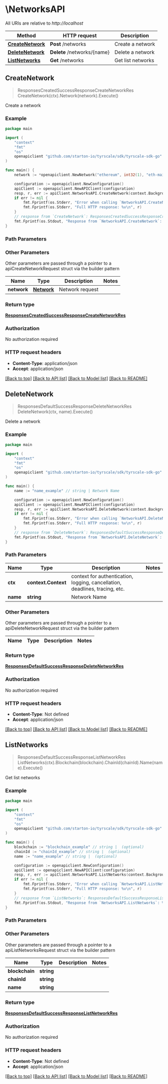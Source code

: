 # \NetworksAPI

All URIs are relative to *http://localhost*

Method | HTTP request | Description
------------- | ------------- | -------------
[**CreateNetwork**](NetworksAPI.md#CreateNetwork) | **Post** /networks | Create a network
[**DeleteNetwork**](NetworksAPI.md#DeleteNetwork) | **Delete** /networks/{name} | Delete a network
[**ListNetworks**](NetworksAPI.md#ListNetworks) | **Get** /networks | Get list networks



## CreateNetwork

> ResponsesCreatedSuccessResponseCreateNetworkRes CreateNetwork(ctx).Network(network).Execute()

Create a network



### Example

```go
package main

import (
	"context"
	"fmt"
	"os"
	openapiclient "github.com/starton-io/tyrscale/sdk/tyrscale-sdk-go"
)

func main() {
	network := *openapiclient.NewNetwork("ethereum", int32(1), "eth-mainnet") // Network | Network request

	configuration := openapiclient.NewConfiguration()
	apiClient := openapiclient.NewAPIClient(configuration)
	resp, r, err := apiClient.NetworksAPI.CreateNetwork(context.Background()).Network(network).Execute()
	if err != nil {
		fmt.Fprintf(os.Stderr, "Error when calling `NetworksAPI.CreateNetwork``: %v\n", err)
		fmt.Fprintf(os.Stderr, "Full HTTP response: %v\n", r)
	}
	// response from `CreateNetwork`: ResponsesCreatedSuccessResponseCreateNetworkRes
	fmt.Fprintf(os.Stdout, "Response from `NetworksAPI.CreateNetwork`: %v\n", resp)
}
```

### Path Parameters



### Other Parameters

Other parameters are passed through a pointer to a apiCreateNetworkRequest struct via the builder pattern


Name | Type | Description  | Notes
------------- | ------------- | ------------- | -------------
 **network** | [**Network**](Network.md) | Network request | 

### Return type

[**ResponsesCreatedSuccessResponseCreateNetworkRes**](ResponsesCreatedSuccessResponseCreateNetworkRes.md)

### Authorization

No authorization required

### HTTP request headers

- **Content-Type**: application/json
- **Accept**: application/json

[[Back to top]](#) [[Back to API list]](../README.md#documentation-for-api-endpoints)
[[Back to Model list]](../README.md#documentation-for-models)
[[Back to README]](../README.md)


## DeleteNetwork

> ResponsesDefaultSuccessResponseDeleteNetworkRes DeleteNetwork(ctx, name).Execute()

Delete a network



### Example

```go
package main

import (
	"context"
	"fmt"
	"os"
	openapiclient "github.com/starton-io/tyrscale/sdk/tyrscale-sdk-go"
)

func main() {
	name := "name_example" // string | Network Name

	configuration := openapiclient.NewConfiguration()
	apiClient := openapiclient.NewAPIClient(configuration)
	resp, r, err := apiClient.NetworksAPI.DeleteNetwork(context.Background(), name).Execute()
	if err != nil {
		fmt.Fprintf(os.Stderr, "Error when calling `NetworksAPI.DeleteNetwork``: %v\n", err)
		fmt.Fprintf(os.Stderr, "Full HTTP response: %v\n", r)
	}
	// response from `DeleteNetwork`: ResponsesDefaultSuccessResponseDeleteNetworkRes
	fmt.Fprintf(os.Stdout, "Response from `NetworksAPI.DeleteNetwork`: %v\n", resp)
}
```

### Path Parameters


Name | Type | Description  | Notes
------------- | ------------- | ------------- | -------------
**ctx** | **context.Context** | context for authentication, logging, cancellation, deadlines, tracing, etc.
**name** | **string** | Network Name | 

### Other Parameters

Other parameters are passed through a pointer to a apiDeleteNetworkRequest struct via the builder pattern


Name | Type | Description  | Notes
------------- | ------------- | ------------- | -------------


### Return type

[**ResponsesDefaultSuccessResponseDeleteNetworkRes**](ResponsesDefaultSuccessResponseDeleteNetworkRes.md)

### Authorization

No authorization required

### HTTP request headers

- **Content-Type**: Not defined
- **Accept**: application/json

[[Back to top]](#) [[Back to API list]](../README.md#documentation-for-api-endpoints)
[[Back to Model list]](../README.md#documentation-for-models)
[[Back to README]](../README.md)


## ListNetworks

> ResponsesDefaultSuccessResponseListNetworkRes ListNetworks(ctx).Blockchain(blockchain).ChainId(chainId).Name(name).Execute()

Get list networks



### Example

```go
package main

import (
	"context"
	"fmt"
	"os"
	openapiclient "github.com/starton-io/tyrscale/sdk/tyrscale-sdk-go"
)

func main() {
	blockchain := "blockchain_example" // string |  (optional)
	chainId := "chainId_example" // string |  (optional)
	name := "name_example" // string |  (optional)

	configuration := openapiclient.NewConfiguration()
	apiClient := openapiclient.NewAPIClient(configuration)
	resp, r, err := apiClient.NetworksAPI.ListNetworks(context.Background()).Blockchain(blockchain).ChainId(chainId).Name(name).Execute()
	if err != nil {
		fmt.Fprintf(os.Stderr, "Error when calling `NetworksAPI.ListNetworks``: %v\n", err)
		fmt.Fprintf(os.Stderr, "Full HTTP response: %v\n", r)
	}
	// response from `ListNetworks`: ResponsesDefaultSuccessResponseListNetworkRes
	fmt.Fprintf(os.Stdout, "Response from `NetworksAPI.ListNetworks`: %v\n", resp)
}
```

### Path Parameters



### Other Parameters

Other parameters are passed through a pointer to a apiListNetworksRequest struct via the builder pattern


Name | Type | Description  | Notes
------------- | ------------- | ------------- | -------------
 **blockchain** | **string** |  | 
 **chainId** | **string** |  | 
 **name** | **string** |  | 

### Return type

[**ResponsesDefaultSuccessResponseListNetworkRes**](ResponsesDefaultSuccessResponseListNetworkRes.md)

### Authorization

No authorization required

### HTTP request headers

- **Content-Type**: Not defined
- **Accept**: application/json

[[Back to top]](#) [[Back to API list]](../README.md#documentation-for-api-endpoints)
[[Back to Model list]](../README.md#documentation-for-models)
[[Back to README]](../README.md)

